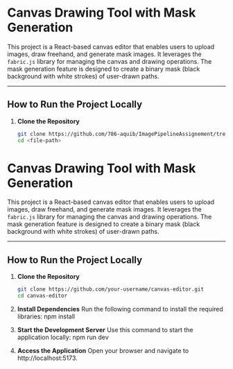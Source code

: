 # Canvas Drawing Tool with Mask Generation

This project is a React-based canvas editor that enables users to upload images, draw freehand, and generate mask images. It leverages the `fabric.js` library for managing the canvas and drawing operations. The mask generation feature is designed to create a binary mask (black background with white strokes) of user-drawn paths.

---

## How to Run the Project Locally

1. **Clone the Repository**
   ```bash
   git clone https://github.com/786-aquib/ImagePipelineAssignement/tree/main
   cd <file-path>
   ```

# Canvas Drawing Tool with Mask Generation

This project is a React-based canvas editor that enables users to upload images, draw freehand, and generate mask images. It leverages the `fabric.js` library for managing the canvas and drawing operations. The mask generation feature is designed to create a binary mask (black background with white strokes) of user-drawn paths.

---

## How to Run the Project Locally

1. **Clone the Repository**

   ```bash
   git clone https://github.com/your-username/canvas-editor.git
   cd canvas-editor

   ```

2. **Install Dependencies**
   Run the following command to install the required libraries:
   npm install

3. **Start the Development Server**
   Use this command to start the application locally:
   npm run dev

4. **Access the Application**
   Open your browser and navigate to http://localhost:5173.
